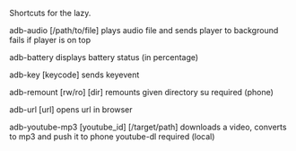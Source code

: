 Shortcuts for the lazy.

adb-audio [/path/to/file]
    plays audio file and sends player to background
    fails if player is on top

adb-battery
    displays battery status (in percentage)

adb-key [keycode]
    sends keyevent

adb-remount [rw/ro] [dir]
    remounts given directory
    su required (phone)

adb-url [url]
    opens url in browser

adb-youtube-mp3 [youtube_id] [/target/path]
    downloads a video, converts to mp3 and push it to phone
    youtube-dl required (local)
